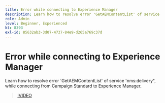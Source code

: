 ```yaml
---
title: Error while connecting to Experience Manager
description: Learn how to resolve error 'GetAEMContentList' of service 'nms:delivery", while connecting from Campaign Standard to Experience Manager.
role: Admin
level: Beginner, Experienced
kt: 8393
exl-id: 85632ab3-3d07-4737-84e9-d265a769c37d
---
```

# Error while connecting to Experience Manager

Learn how to resolve error 'GetAEMContentList' of service 'nms:delivery", while connecting from Campaign Standard to Experience Manager.

>[!VIDEO](https://video.tv.adobe.com/v/335897?quality=12)
